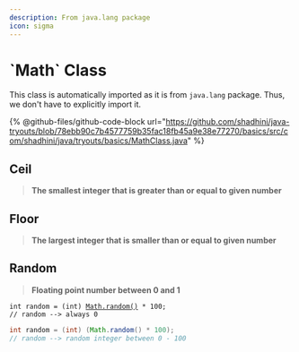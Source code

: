 ```yaml
---
description: From java.lang package
icon: sigma
---
```


# \`Math\` Class

This class is automatically imported as it is from `java.lang` package. Thus, we don't have to explicitly import it.



{% @github-files/github-code-block url="https://github.com/shadhini/java-tryouts/blob/78ebb90c7b4577759b35fac18fb45a9e38e77270/basics/src/com/shadhini/java/tryouts/basics/MathClass.java" %}



## Ceil

> **The smallest integer that is greater than or equal to given number**



## Floor

> **The largest integer that is smaller than or equal to given number**



## Random

> **Floating point number between 0 and 1**&#x20;

<pre class="language-java"><code class="lang-java">int random = (int) <a data-footnote-ref href="#user-content-fn-1">Math.random()</a> * 100;
// random --> always 0
</code></pre>

```java
int random = (int) (Math.random() * 100);
// random --> random integer between 0 - 100
```





[^1]: casting is only applied to the result of this method which gives a number between 0 and 1
